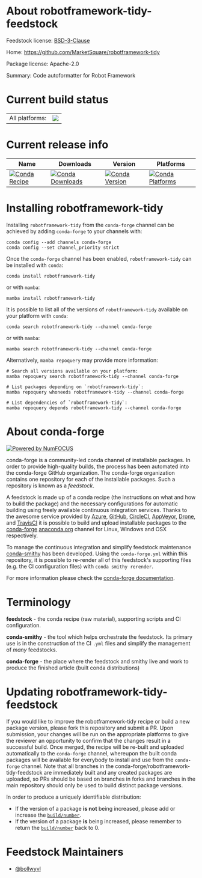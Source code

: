 About robotframework-tidy-feedstock
===================================

Feedstock license: [BSD-3-Clause](https://github.com/conda-forge/robotframework-tidy-feedstock/blob/main/LICENSE.txt)

Home: https://github.com/MarketSquare/robotframework-tidy

Package license: Apache-2.0

Summary: Code autoformatter for Robot Framework

Current build status
====================


<table><tr><td>All platforms:</td>
    <td>
      <a href="https://dev.azure.com/conda-forge/feedstock-builds/_build/latest?definitionId=14062&branchName=main">
        <img src="https://dev.azure.com/conda-forge/feedstock-builds/_apis/build/status/robotframework-tidy-feedstock?branchName=main">
      </a>
    </td>
  </tr>
</table>

Current release info
====================

| Name | Downloads | Version | Platforms |
| --- | --- | --- | --- |
| [![Conda Recipe](https://img.shields.io/badge/recipe-robotframework--tidy-green.svg)](https://anaconda.org/conda-forge/robotframework-tidy) | [![Conda Downloads](https://img.shields.io/conda/dn/conda-forge/robotframework-tidy.svg)](https://anaconda.org/conda-forge/robotframework-tidy) | [![Conda Version](https://img.shields.io/conda/vn/conda-forge/robotframework-tidy.svg)](https://anaconda.org/conda-forge/robotframework-tidy) | [![Conda Platforms](https://img.shields.io/conda/pn/conda-forge/robotframework-tidy.svg)](https://anaconda.org/conda-forge/robotframework-tidy) |

Installing robotframework-tidy
==============================

Installing `robotframework-tidy` from the `conda-forge` channel can be achieved by adding `conda-forge` to your channels with:

```
conda config --add channels conda-forge
conda config --set channel_priority strict
```

Once the `conda-forge` channel has been enabled, `robotframework-tidy` can be installed with `conda`:

```
conda install robotframework-tidy
```

or with `mamba`:

```
mamba install robotframework-tidy
```

It is possible to list all of the versions of `robotframework-tidy` available on your platform with `conda`:

```
conda search robotframework-tidy --channel conda-forge
```

or with `mamba`:

```
mamba search robotframework-tidy --channel conda-forge
```

Alternatively, `mamba repoquery` may provide more information:

```
# Search all versions available on your platform:
mamba repoquery search robotframework-tidy --channel conda-forge

# List packages depending on `robotframework-tidy`:
mamba repoquery whoneeds robotframework-tidy --channel conda-forge

# List dependencies of `robotframework-tidy`:
mamba repoquery depends robotframework-tidy --channel conda-forge
```


About conda-forge
=================

[![Powered by
NumFOCUS](https://img.shields.io/badge/powered%20by-NumFOCUS-orange.svg?style=flat&colorA=E1523D&colorB=007D8A)](https://numfocus.org)

conda-forge is a community-led conda channel of installable packages.
In order to provide high-quality builds, the process has been automated into the
conda-forge GitHub organization. The conda-forge organization contains one repository
for each of the installable packages. Such a repository is known as a *feedstock*.

A feedstock is made up of a conda recipe (the instructions on what and how to build
the package) and the necessary configurations for automatic building using freely
available continuous integration services. Thanks to the awesome service provided by
[Azure](https://azure.microsoft.com/en-us/services/devops/), [GitHub](https://github.com/),
[CircleCI](https://circleci.com/), [AppVeyor](https://www.appveyor.com/),
[Drone](https://cloud.drone.io/welcome), and [TravisCI](https://travis-ci.com/)
it is possible to build and upload installable packages to the
[conda-forge](https://anaconda.org/conda-forge) [anaconda.org](https://anaconda.org/)
channel for Linux, Windows and OSX respectively.

To manage the continuous integration and simplify feedstock maintenance
[conda-smithy](https://github.com/conda-forge/conda-smithy) has been developed.
Using the ``conda-forge.yml`` within this repository, it is possible to re-render all of
this feedstock's supporting files (e.g. the CI configuration files) with ``conda smithy rerender``.

For more information please check the [conda-forge documentation](https://conda-forge.org/docs/).

Terminology
===========

**feedstock** - the conda recipe (raw material), supporting scripts and CI configuration.

**conda-smithy** - the tool which helps orchestrate the feedstock.
                   Its primary use is in the construction of the CI ``.yml`` files
                   and simplify the management of *many* feedstocks.

**conda-forge** - the place where the feedstock and smithy live and work to
                  produce the finished article (built conda distributions)


Updating robotframework-tidy-feedstock
======================================

If you would like to improve the robotframework-tidy recipe or build a new
package version, please fork this repository and submit a PR. Upon submission,
your changes will be run on the appropriate platforms to give the reviewer an
opportunity to confirm that the changes result in a successful build. Once
merged, the recipe will be re-built and uploaded automatically to the
`conda-forge` channel, whereupon the built conda packages will be available for
everybody to install and use from the `conda-forge` channel.
Note that all branches in the conda-forge/robotframework-tidy-feedstock are
immediately built and any created packages are uploaded, so PRs should be based
on branches in forks and branches in the main repository should only be used to
build distinct package versions.

In order to produce a uniquely identifiable distribution:
 * If the version of a package **is not** being increased, please add or increase
   the [``build/number``](https://docs.conda.io/projects/conda-build/en/latest/resources/define-metadata.html#build-number-and-string).
 * If the version of a package **is** being increased, please remember to return
   the [``build/number``](https://docs.conda.io/projects/conda-build/en/latest/resources/define-metadata.html#build-number-and-string)
   back to 0.

Feedstock Maintainers
=====================

* [@bollwyvl](https://github.com/bollwyvl/)

